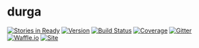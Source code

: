 # durga
[![Stories in Ready](https://badge.waffle.io/theocean154/durga.png?label=ready&title=Ready)](https://waffle.io/theocean154/durga?utm_source=badge)
[![Version](https://img.shields.io/badge/version-0.0.1-lightgrey.svg)](https://img.shields.io/badge/version-0.0.1-lightgrey.svg)
[![Build Status](https://travis-ci.org/theocean154/durga.svg?branch=master)](https://travis-ci.org/theocean154/durga)
[![Coverage](https://codecov.io/gh/theocean154/durga/branch/master/graph/badge.svg)](https://codecov.io/gh/theocean154/durga)
[![Gitter](https://img.shields.io/gitter/room/nwjs/nw.js.svg)](https://gitter.im/algo-coin/Lobby)
[![Waffle.io](https://badge.waffle.io/theocean154/durga.png?label=ready&title=Ready)](https://waffle.io/theocean154/durga?utm_source=badge)
[![Site](https://img.shields.io/badge/Site--grey.svg?colorB=FFFFFF)](http://paine.nyc/durga)
